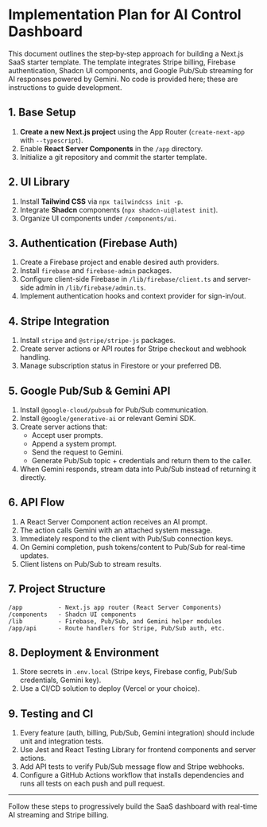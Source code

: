 # Implementation Plan for AI Control Dashboard

This document outlines the step‑by‑step approach for building a Next.js SaaS starter template. The template integrates Stripe billing, Firebase authentication, Shadcn UI components, and Google Pub/Sub streaming for AI responses powered by Gemini. No code is provided here; these are instructions to guide development.

## 1. Base Setup

1. **Create a new Next.js project** using the App Router (`create-next-app` with `--typescript`).
2. Enable **React Server Components** in the `/app` directory.
3. Initialize a git repository and commit the starter template.

## 2. UI Library

1. Install **Tailwind CSS** via `npx tailwindcss init -p`.
2. Integrate **Shadcn** components (`npx shadcn-ui@latest init`).
3. Organize UI components under `/components/ui`.

## 3. Authentication (Firebase Auth)

1. Create a Firebase project and enable desired auth providers.
2. Install `firebase` and `firebase-admin` packages.
3. Configure client-side Firebase in `/lib/firebase/client.ts` and server-side admin in `/lib/firebase/admin.ts`.
4. Implement authentication hooks and context provider for sign-in/out.

## 4. Stripe Integration

1. Install `stripe` and `@stripe/stripe-js` packages.
2. Create server actions or API routes for Stripe checkout and webhook handling.
3. Manage subscription status in Firestore or your preferred DB.

## 5. Google Pub/Sub & Gemini API

1. Install `@google-cloud/pubsub` for Pub/Sub communication.
2. Install `@google/generative-ai` or relevant Gemini SDK.
3. Create server actions that:
   - Accept user prompts.
   - Append a system prompt.
   - Send the request to Gemini.
   - Generate Pub/Sub topic + credentials and return them to the caller.
4. When Gemini responds, stream data into Pub/Sub instead of returning it directly.

## 6. API Flow

1. A React Server Component action receives an AI prompt.
2. The action calls Gemini with an attached system message.
3. Immediately respond to the client with Pub/Sub connection keys.
4. On Gemini completion, push tokens/content to Pub/Sub for real-time updates.
5. Client listens on Pub/Sub to stream results.

## 7. Project Structure

```
/app          - Next.js app router (React Server Components)
/components   - Shadcn UI components
/lib          - Firebase, Pub/Sub, and Gemini helper modules
/app/api      - Route handlers for Stripe, Pub/Sub auth, etc.
```

## 8. Deployment & Environment

1. Store secrets in `.env.local` (Stripe keys, Firebase config, Pub/Sub credentials, Gemini key).
2. Use a CI/CD solution to deploy (Vercel or your choice).

## 9. Testing and CI

1. Every feature (auth, billing, Pub/Sub, Gemini integration) should include unit and integration tests.
2. Use Jest and React Testing Library for frontend components and server actions.
3. Add API tests to verify Pub/Sub message flow and Stripe webhooks.
4. Configure a GitHub Actions workflow that installs dependencies and runs all tests on each push and pull request.

---

Follow these steps to progressively build the SaaS dashboard with real-time AI streaming and Stripe billing.
